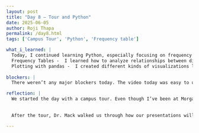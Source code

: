 ```yaml
---
layout: post
title: "Day 8 – Tour and Python"
date: 2025-06-05
author: Roji Thapa
permalink: /day8.html
tags: ['Campus Tour', 'Python', 'Frequency table']

what_i_learned: |
  Today, I continued learning Python, especially focusing on frequency tables and plotting using pandas.
  Frequency Tables -  I learned how to analyze relationships between different columns using one-way, two-way, and higher-dimensional tables. I practiced making cross tables that show how values in one column relate to values in another.
  Plotting with pandas -  I created different kinds of visualizations like histograms, box plots, density plots, bar plots, and scatterplots. These plots help to understand and explore data better, which will be really useful for our research.
  
blockers: |
  There weren’t any major blockers today. The video today was easy to understand. I was able to follow along smoothly without confusion.

reflection: |
  We started the day with a campus tour. Even though I’ve been at Morgan for almost two years, I visited parts of the campus I hadn’t seen before. It made me realize how I just stay around the buildings where I have classes. It was sunny and the walk was a bit tiring, but it was still nice to see more of the campus.
  
  
  After the tour, Dr. Mack walked us through how our presentations will look. We even watched a video from last year’s group, which gave me a good idea of what to do. In the afternoon, I got back to the research lab and focused on my Python practice. Overall, I feel confident about today’s work and nervous for tomorrow’s presentation.

---
```

